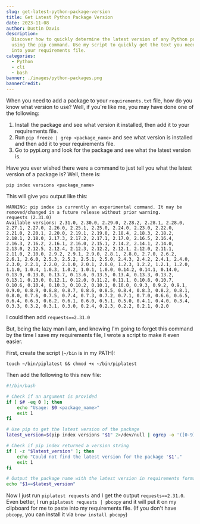 ```yaml
---
slug: get-latest-python-package-version
title: Get Latest Python Package Version
date: 2023-11-08
author: Dustin Davis
description:
  Discover how to quickly determine the latest version of any Python package
  using the pip command. Use my script to quickly get the text you need to paste
  into your requirements file.
categories:
  - Python
  - cli
  - bash
banner: ./images/python-packages.png
bannerCredit:
---
```


When you need to add a package to your `requirements.txt` file, how do you know
what version to use? Well, if you're like me, you may have done one of the
following:

1. Install the package and see what version it installed, then add it to your
   requirements file.
2. Run `pip freeze | grep <package_name>` and see what version is installed and
   then add it to your requirements file.
3. Go to pypi.org and look for the package and see what the latest version is.

Have you ever wished there were a command to just tell you what the latest
version of a package is? Well, there is:

```shell
pip index versions <package_name>
```

This will give you output like this:

```text
WARNING: pip index is currently an experimental command. It may be removed/changed in a future release without prior warning.
requests (2.31.0)
Available versions: 2.31.0, 2.30.0, 2.29.0, 2.28.2, 2.28.1, 2.28.0, 2.27.1, 2.27.0, 2.26.0, 2.25.1, 2.25.0, 2.24.0, 2.23.0, 2.22.0, 2.21.0, 2.20.1, 2.20.0, 2.19.1, 2.19.0, 2.18.4, 2.18.3, 2.18.2, 2.18.1, 2.18.0, 2.17.3, 2.17.2, 2.17.1, 2.17.0, 2.16.5, 2.16.4, 2.16.3, 2.16.2, 2.16.1, 2.16.0, 2.15.1, 2.14.2, 2.14.1, 2.14.0, 2.13.0, 2.12.5, 2.12.4, 2.12.3, 2.12.2, 2.12.1, 2.12.0, 2.11.1, 2.11.0, 2.10.0, 2.9.2, 2.9.1, 2.9.0, 2.8.1, 2.8.0, 2.7.0, 2.6.2, 2.6.1, 2.6.0, 2.5.3, 2.5.2, 2.5.1, 2.5.0, 2.4.3, 2.4.2, 2.4.1, 2.4.0, 2.3.0, 2.2.1, 2.2.0, 2.1.0, 2.0.1, 2.0.0, 1.2.3, 1.2.2, 1.2.1, 1.2.0, 1.1.0, 1.0.4, 1.0.3, 1.0.2, 1.0.1, 1.0.0, 0.14.2, 0.14.1, 0.14.0, 0.13.9, 0.13.8, 0.13.7, 0.13.6, 0.13.5, 0.13.4, 0.13.3, 0.13.2, 0.13.1, 0.13.0, 0.12.1, 0.12.0, 0.11.2, 0.11.1, 0.10.8, 0.10.7, 0.10.6, 0.10.4, 0.10.3, 0.10.2, 0.10.1, 0.10.0, 0.9.3, 0.9.2, 0.9.1, 0.9.0, 0.8.9, 0.8.8, 0.8.7, 0.8.6, 0.8.5, 0.8.4, 0.8.3, 0.8.2, 0.8.1, 0.8.0, 0.7.6, 0.7.5, 0.7.4, 0.7.3, 0.7.2, 0.7.1, 0.7.0, 0.6.6, 0.6.5, 0.6.4, 0.6.3, 0.6.2, 0.6.1, 0.6.0, 0.5.1, 0.5.0, 0.4.1, 0.4.0, 0.3.4, 0.3.3, 0.3.2, 0.3.1, 0.3.0, 0.2.4, 0.2.3, 0.2.2, 0.2.1, 0.2.0
```

I could then add `requests==2.31.0`

But, being the lazy man I am, and knowing I'm going to forget this command by
the time I save my requirements file, I wrote a script to make it even easier.

First, create the script (`~/bin` is in my PATH):

```shell
touch ~/bin/piplatest && chmod +x ~/bin/piplatest
```

Then add the following to this new file:

```bash
#!/bin/bash

# Check if an argument is provided
if [ $# -eq 0 ]; then
    echo "Usage: $0 <package_name>"
    exit 1
fi

# Use pip to get the latest version of the package
latest_version=$(pip index versions "$1" 2>/dev/null | egrep -o '([0-9]+\.){2}[0-9]+' | head -n 1)

# Check if pip index returned a version string
if [ -z "$latest_version" ]; then
    echo "Could not find the latest version for the package '$1'."
    exit 1
fi

# Output the package name with the latest version in requirements format
echo "$1==$latest_version"
```

Now I just run `piplatest requests` and I get the output `requests==2.31.0`.
Even better, I run `piplatest requests | pbcopy` and it will put it on my
clipboard for me to paste into my requirements file. (If you don't have
`pbcopy`, you can install it via `brew install pbcopy`)
